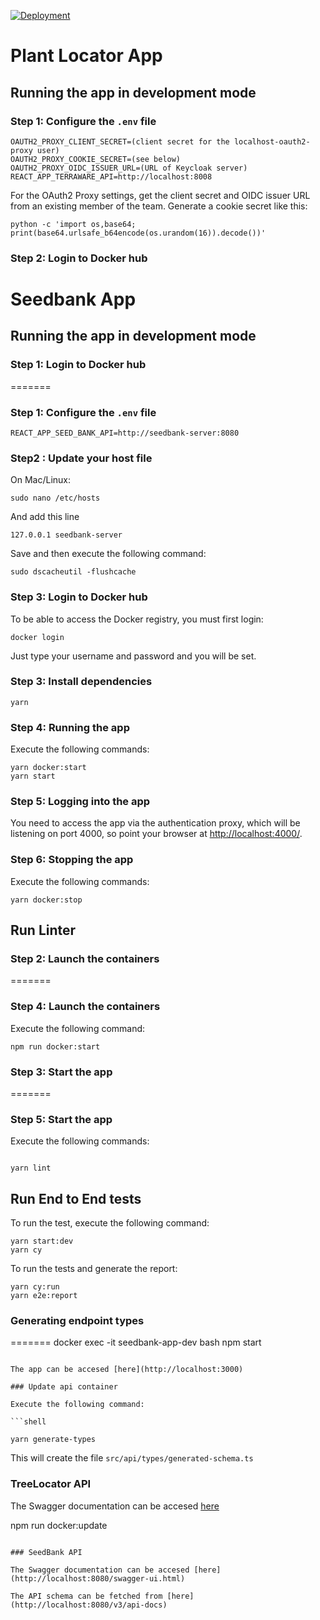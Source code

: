 
[![Deployment](https://github.com/terraware/tree-location-web/actions/workflows/workflow.yml/badge.svg)](https://github.com/terraware/tree-location-web/actions/workflows/workflow.yml)

# Plant Locator App

## Running the app in development mode

### Step 1: Configure the `.env` file

```
OAUTH2_PROXY_CLIENT_SECRET=(client secret for the localhost-oauth2-proxy user)
OAUTH2_PROXY_COOKIE_SECRET=(see below)
OAUTH2_PROXY_OIDC_ISSUER_URL=(URL of Keycloak server)
REACT_APP_TERRAWARE_API=http://localhost:8008
```

For the OAuth2 Proxy settings, get the client secret and OIDC issuer URL from an existing member of the team. Generate a cookie secret like this:

```
python -c 'import os,base64; print(base64.urlsafe_b64encode(os.urandom(16)).decode())'
```

### Step 2: Login to Docker hub

# Seedbank App

## Running the app in development mode


### Step 1: Login to Docker hub
=======
### Step 1: Configure the `.env` file

```
REACT_APP_SEED_BANK_API=http://seedbank-server:8080
```

### Step2 : Update your host file

On Mac/Linux:

```
sudo nano /etc/hosts
```

And add this line

```
127.0.0.1 seedbank-server
```

Save and then execute the following command:

```
sudo dscacheutil -flushcache
```

### Step 3: Login to Docker hub

To be able to access the Docker registry, you must first login:

```shell
docker login
```

Just type your username and password and you will be set.



### Step 3: Install dependencies

```
yarn
```

### Step 4: Running the app

Execute the following commands:

```shell
yarn docker:start
yarn start
```

### Step 5: Logging into the app

You need to access the app via the authentication proxy, which will be listening on port 4000, so point your browser at [http://localhost:4000/](http://localhost:4000/).

### Step 6: Stopping the app

Execute the following commands:

```shell
yarn docker:stop
```

## Run Linter

### Step 2: Launch the containers
=======
### Step 4: Launch the containers

Execute the following command:

```shell
npm run docker:start
```

### Step 3: Start the app
=======
### Step 5: Start the app

Execute the following commands:

```shell

yarn lint
```

## Run End to End tests

To run the test, execute the following command:

```shell
yarn start:dev
yarn cy
```

To run the tests and generate the report:

```shell
yarn cy:run
yarn e2e:report
```

### Generating endpoint types
=======
docker exec -it seedbank-app-dev bash
npm start
```

The app can be accesed [here](http://localhost:3000)

### Update api container

Execute the following command:

```shell

yarn generate-types
```

This will create the file `src/api/types/generated-schema.ts`

### TreeLocator API

The Swagger documentation can be accesed [here](http://localhost:8008/docs)



npm run docker:update
```

### SeedBank API

The Swagger documentation can be accesed [here](http://localhost:8080/swagger-ui.html)

The API schema can be fetched from [here](http://localhost:8080/v3/api-docs)
